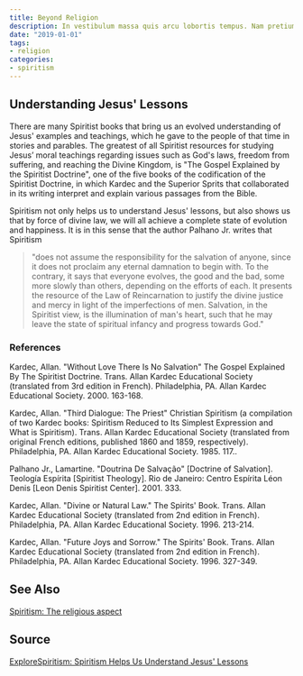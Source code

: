 ```yaml
---
title: Beyond Religion
description: In vestibulum massa quis arcu lobortis tempus. Nam pretium arcu in odio vulputate luctus.
date: "2019-01-01"
tags:
- religion
categories:
- spiritism
---
```


## Understanding Jesus' Lessons
There are many Spiritist books that bring us an evolved understanding of Jesus' examples and teachings, which he gave to the people of that time in stories and parables.  The greatest of all Spiritist resources for studying Jesus’ moral teachings regarding issues such as God's laws, freedom from suffering, and reaching the Divine Kingdom, is "The Gospel Explained by the Spiritist Doctrine", one of the five books of the codification of the Spiritist Doctrine, in which Kardec and the Superior Sprits that collaborated in its writing interpret and explain various passages from the Bible.  

Spiritism not only helps us to understand Jesus' lessons, but also shows us that by force of divine law, we will all achieve a complete state of evolution and happiness. It is in this sense that the author Palhano Jr. writes that Spiritism
>"does not assume the responsibility for the salvation of anyone, since it does not proclaim any eternal damnation to begin with. To the contrary, it says that everyone evolves, the good and the bad, some more slowly than others, depending on the efforts of each. It presents the resource of the Law of Reincarnation to justify the divine justice and mercy in light of the imperfections of men. Salvation, in the Spiritist view, is the illumination of man's heart, such that he may leave the state of spiritual infancy and progress towards God."
	     	
### References
Kardec, Allan. "Without Love There Is No Salvation" The Gospel  Explained By The Spiritist Doctrine.  Trans. Allan Kardec Educational Society (translated from 3rd edition in French). Philadelphia, PA. Allan Kardec Educational Society. 2000. 163-168.

Kardec, Allan. "Third Dialogue: The Priest" Christian Spiritism (a compilation of two Kardec books: Spiritism Reduced to Its Simplest Expression and What is Spiritism).  Trans. Allan Kardec Educational Society (translated from original French editions, published 1860 and 1859, respectively). Philadelphia, PA. Allan Kardec Educational Society. 1985. 117..

Palhano Jr., Lamartine. "Doutrina De Salvação" [Doctrine of Salvation]. Teología Espírita [Spiritist Theology]. Rio de Janeiro: Centro Espírita Léon Denis [Leon Denis Spiritist Center]. 2001. 333.

Kardec, Allan. "Divine or Natural Law." The Spirits' Book.  Trans. Allan Kardec Educational Society (translated from 2nd edition in French). Philadelphia, PA. Allan Kardec Educational Society. 1996. 213-214.

Kardec, Allan. "Future Joys and Sorrow." The Spirits' Book.  Trans. Allan Kardec Educational Society (translated from 2nd edition in French). Philadelphia, PA. Allan Kardec Educational Society. 1996. 327-349.


## See Also
[Spiritism: The religious aspect](./)

## Source
[ExploreSpiritism: Spiritism Helps Us Understand Jesus' Lessons](//www.explorespiritism.com/religionsalvation_Spiritism%20Helps%20Understand%20Jesus%20Lessons.htm)

